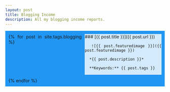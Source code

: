 ```yaml
---
layout: post
title: Blogging Income
description: All my blogging income reports.
---
```

<div class="grid-post-all">
  {% for post in site.tags.blogging %}
  <div>
    ### [{{ post.title }}]({{ post.url }})

      ![{{ post.featuredimage }}]({{ post.featuredimage }})

      *{{ post.description }}*

      **Keywords:** {{ post.tags }}
  </div>
  {% endfor %}
</div>

<style>
.grid-post-all {
  display: grid;
  grid-template-columns: auto auto;
  gap: 10px;
  background-color: #2196F3;
  padding: 10px;
  text-align: justify;
}

.grid-post-all > div {
  background-color: rgba(255, 255, 255, 0.8);
}

.grid-post-all > div > img {
  max-width: 100%;
  text-align: center;
}

.grid-post-all > div > h1,h2,h3 {
  text-align: center;
}
</style>